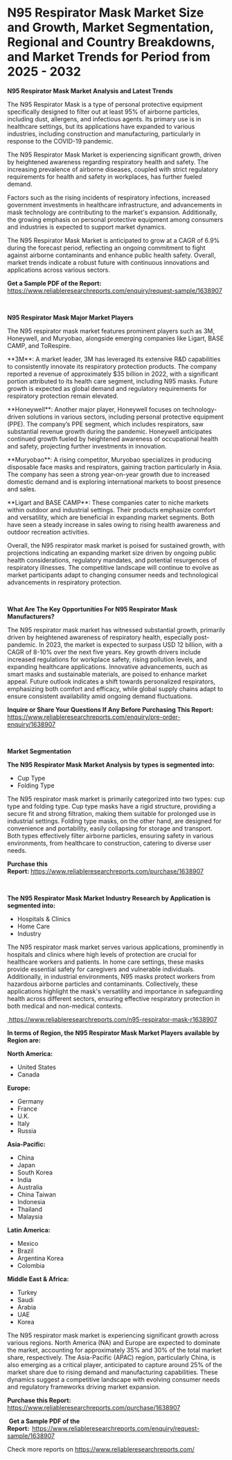 <p><h1>N95 Respirator Mask Market Size and Growth, Market Segmentation, Regional and Country Breakdowns, and Market Trends for Period from 2025 -  2032</h1></p><p><strong>N95 Respirator Mask Market Analysis and Latest Trends</strong></p>
<p><p>The N95 Respirator Mask is a type of personal protective equipment specifically designed to filter out at least 95% of airborne particles, including dust, allergens, and infectious agents. Its primary use is in healthcare settings, but its applications have expanded to various industries, including construction and manufacturing, particularly in response to the COVID-19 pandemic.</p><p>The N95 Respirator Mask Market is experiencing significant growth, driven by heightened awareness regarding respiratory health and safety. The increasing prevalence of airborne diseases, coupled with strict regulatory requirements for health and safety in workplaces, has further fueled demand. </p><p>Factors such as the rising incidents of respiratory infections, increased government investments in healthcare infrastructure, and advancements in mask technology are contributing to the market's expansion. Additionally, the growing emphasis on personal protective equipment among consumers and industries is expected to support market dynamics. </p><p>The N95 Respirator Mask Market is anticipated to grow at a CAGR of 6.9% during the forecast period, reflecting an ongoing commitment to fight against airborne contaminants and enhance public health safety. Overall, market trends indicate a robust future with continuous innovations and applications across various sectors.</p></p>
<p><strong>Get a Sample PDF of the Report:&nbsp;</strong> <a href="https://www.reliableresearchreports.com/enquiry/request-sample/1638907?utm_campaign=3287&utm_medium=2&utm_source=Github&utm_content=ia&utm_term=04032025&utm_id=n95-respirator-mask">https://www.reliableresearchreports.com/enquiry/request-sample/1638907</a></p>
<p>&nbsp;</p>
<p><strong>N95 Respirator Mask Major Market Players</strong></p>
<p><p>The N95 respirator mask market features prominent players such as 3M, Honeywell, and Muryobao, alongside emerging companies like Ligart, BASE CAMP, and ToRespire. </p><p>**3M**: A market leader, 3M has leveraged its extensive R&D capabilities to consistently innovate its respiratory protection products. The company reported a revenue of approximately $35 billion in 2022, with a significant portion attributed to its health care segment, including N95 masks. Future growth is expected as global demand and regulatory requirements for respiratory protection remain elevated.</p><p>**Honeywell**: Another major player, Honeywell focuses on technology-driven solutions in various sectors, including personal protective equipment (PPE). The company’s PPE segment, which includes respirators, saw substantial revenue growth during the pandemic. Honeywell anticipates continued growth fueled by heightened awareness of occupational health and safety, projecting further investments in innovation.</p><p>**Muryobao**: A rising competitor, Muryobao specializes in producing disposable face masks and respirators, gaining traction particularly in Asia. The company has seen a strong year-on-year growth due to increased domestic demand and is exploring international markets to boost presence and sales.</p><p>**Ligart and BASE CAMP**: These companies cater to niche markets within outdoor and industrial settings. Their products emphasize comfort and versatility, which are beneficial in expanding market segments. Both have seen a steady increase in sales owing to rising health awareness and outdoor recreation activities.</p><p>Overall, the N95 respirator mask market is poised for sustained growth, with projections indicating an expanding market size driven by ongoing public health considerations, regulatory mandates, and potential resurgences of respiratory illnesses. The competitive landscape will continue to evolve as market participants adapt to changing consumer needs and technological advancements in respiratory protection.</p></p>
<p>&nbsp;</p>
<p><strong>What Are The Key Opportunities For N95 Respirator Mask Manufacturers?</strong></p>
<p><p>The N95 respirator mask market has witnessed substantial growth, primarily driven by heightened awareness of respiratory health, especially post-pandemic. In 2023, the market is expected to surpass USD 12 billion, with a CAGR of 8-10% over the next five years. Key growth drivers include increased regulations for workplace safety, rising pollution levels, and expanding healthcare applications. Innovative advancements, such as smart masks and sustainable materials, are poised to enhance market appeal. Future outlook indicates a shift towards personalized respirators, emphasizing both comfort and efficacy, while global supply chains adapt to ensure consistent availability amid ongoing demand fluctuations.</p></p>
<p><strong>Inquire or Share Your Questions If Any Before Purchasing This Report:</strong> <a href="https://www.reliableresearchreports.com/enquiry/pre-order-enquiry/1638907?utm_campaign=3287&utm_medium=2&utm_source=Github&utm_content=ia&utm_term=04032025&utm_id=n95-respirator-mask">https://www.reliableresearchreports.com/enquiry/pre-order-enquiry/1638907</a></p>
<p>&nbsp;</p>
<p><strong>Market Segmentation</strong></p>
<p><strong>The N95 Respirator Mask Market Analysis by types is segmented into:</strong></p>
<p><ul><li>Cup Type</li><li>Folding Type</li></ul></p>
<p><p>The N95 respirator mask market is primarily categorized into two types: cup type and folding type. Cup type masks have a rigid structure, providing a secure fit and strong filtration, making them suitable for prolonged use in industrial settings. Folding type masks, on the other hand, are designed for convenience and portability, easily collapsing for storage and transport. Both types effectively filter airborne particles, ensuring safety in various environments, from healthcare to construction, catering to diverse user needs.</p></p>
<p><strong>Purchase this Report:&nbsp;</strong><a href="https://www.reliableresearchreports.com/purchase/1638907?utm_campaign=3287&utm_medium=2&utm_source=Github&utm_content=ia&utm_term=04032025&utm_id=n95-respirator-mask">https://www.reliableresearchreports.com/purchase/1638907</a></p>
<p>&nbsp;</p>
<p><strong>The N95 Respirator Mask Market Industry Research by Application is segmented into:</strong></p>
<p><ul><li>Hospitals & Clinics</li><li>Home Care</li><li>Industry</li></ul></p>
<p><p>The N95 respirator mask market serves various applications, prominently in hospitals and clinics where high levels of protection are crucial for healthcare workers and patients. In home care settings, these masks provide essential safety for caregivers and vulnerable individuals. Additionally, in industrial environments, N95 masks protect workers from hazardous airborne particles and contaminants. Collectively, these applications highlight the mask's versatility and importance in safeguarding health across different sectors, ensuring effective respiratory protection in both medical and non-medical contexts.</p></p>
<p><a href="https://www.reliableresearchreports.com/n95-respirator-mask-r1638907?utm_campaign=3287&utm_medium=2&utm_source=Github&utm_content=ia&utm_term=04032025&utm_id=n95-respirator-mask">&nbsp;https://www.reliableresearchreports.com/n95-respirator-mask-r1638907</a></p>
<p><strong>In terms of Region, the N95 Respirator Mask Market Players available by Region are:</strong></p>
<p>
    <p> <strong> North America: </strong>
        <ul>
            <li>United States</li>
            <li>Canada</li>
        </ul>
        </p> 
    <p> <strong> Europe: </strong>
        <ul>
            <li>Germany</li>
            <li>France</li>
            <li>U.K.</li>
            <li>Italy</li>
            <li>Russia</li>
        </ul>
        </p> 
    <p> <strong> Asia-Pacific: </strong>
        <ul>
            <li>China</li>
            <li>Japan</li>
            <li>South Korea</li>
            <li>India</li>
            <li>Australia</li>
            <li>China Taiwan</li>
            <li>Indonesia</li>
            <li>Thailand</li>
            <li>Malaysia</li>
        </ul>
        </p> 
    <p> <strong> Latin America: </strong>
        <ul>
            <li>Mexico</li>
            <li>Brazil</li>
            <li>Argentina Korea</li>
            <li>Colombia</li>
        </ul>
        </p> 
    <p> <strong> Middle East & Africa: </strong>
        <ul>
            <li>Turkey</li>
            <li>Saudi</li>
            <li>Arabia</li>
            <li>UAE</li>
            <li>Korea</li>
        </ul>
    </p>
    </p>
<p><p>The N95 respirator mask market is experiencing significant growth across various regions. North America (NA) and Europe are expected to dominate the market, accounting for approximately 35% and 30% of the total market share, respectively. The Asia-Pacific (APAC) region, particularly China, is also emerging as a critical player, anticipated to capture around 25% of the market share due to rising demand and manufacturing capabilities. These dynamics suggest a competitive landscape with evolving consumer needs and regulatory frameworks driving market expansion.</p></p>
<p><strong>Purchase this Report: </strong><a href="https://www.reliableresearchreports.com/purchase/1638907?utm_campaign=3287&utm_medium=2&utm_source=Github&utm_content=ia&utm_term=04032025&utm_id=n95-respirator-mask">https://www.reliableresearchreports.com/purchase/1638907</a></p>
<p>&nbsp;<strong>Get a Sample PDF of the Report:&nbsp;&nbsp;</strong><a href="https://www.reliableresearchreports.com/enquiry/request-sample/1638907?utm_campaign=3287&utm_medium=2&utm_source=Github&utm_content=ia&utm_term=04032025&utm_id=n95-respirator-mask">https://www.reliableresearchreports.com/enquiry/request-sample/1638907</a></p>
<p><strong></strong></p>
<p>Check more reports on <a href="https://www.reliableresearchreports.com/?utm_campaign=3287&utm_medium=2&utm_source=Github&utm_content=ia&utm_term=04032025&utm_id=n95-respirator-mask">https://www.reliableresearchreports.com/</a></p>